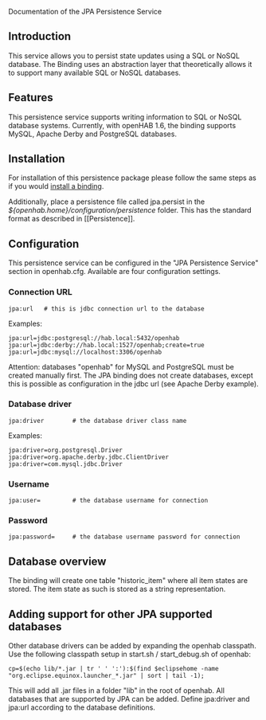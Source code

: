 Documentation of the JPA Persistence Service

## Introduction

This service allows you to persist state updates using a SQL or NoSQL database.
The Binding uses an abstraction layer that theoretically allows it to support many available SQL or NoSQL databases.

## Features

This persistence service supports writing information to SQL or NoSQL database systems.
Currently, with openHAB 1.6, the binding supports MySQL, Apache Derby and PostgreSQL databases.

## Installation

For installation of this persistence package please follow the same steps as if you would [install a binding](Bindings).

Additionally, place a persistence file called jpa.persist in the _${openhab.home}/configuration/persistence_ folder. This has the standard format as described in [[Persistence]].

## Configuration

This persistence service can be configured in the "JPA Persistence Service" section in openhab.cfg.
Available are four configuration settings.
### Connection URL
```
jpa:url   # this is jdbc connection url to the database
```
Examples:
```
jpa:url=jdbc:postgresql://hab.local:5432/openhab
jpa:url=jdbc:derby://hab.local:1527/openhab;create=true
jpa:url=jdbc:mysql://localhost:3306/openhab
```
Attention: databases "openhab" for MySQL and PostgreSQL must be created manually first.
The JPA binding does not create databases, except this is possible as configuration in the jdbc url (see Apache Derby example).

### Database driver
```
jpa:driver        # the database driver class name
```
Examples:
```
jpa:driver=org.postgresql.Driver
jpa:driver=org.apache.derby.jdbc.ClientDriver
jpa:driver=com.mysql.jdbc.Driver
```

### Username
```
jpa:user=         # the database username for connection
```

### Password
```
jpa:password=     # the database username password for connection
```

## Database overview
The binding will create one table "historic_item" where all item states are stored.
The item state as such is stored as a string representation.

## Adding support for other JPA supported databases
Other database drivers can be added by expanding the openhab classpath.
Use the following classpath setup in start.sh / start_debug.sh of openhab:
```
cp=$(echo lib/*.jar | tr ' ' ':'):$(find $eclipsehome -name "org.eclipse.equinox.launcher_*.jar" | sort | tail -1);
```
This will add all .jar files in a folder "lib" in the root of openhab.
All databases that are supported by JPA can be added.
Define jpa:driver and jpa:url according to the database definitions.